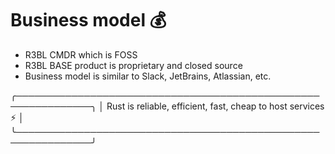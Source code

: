 # Business model 💰

- R3BL CMDR which is FOSS
- R3BL BASE product is proprietary and closed source
- Business model is similar to Slack, JetBrains, Atlassian, etc.

╭──────────────────────────────────────────────────────────────╮
│ Rust is reliable, efficient, fast, cheap to host services ⚡ │
╰──────────────────────────────────────────────────────────────╯
